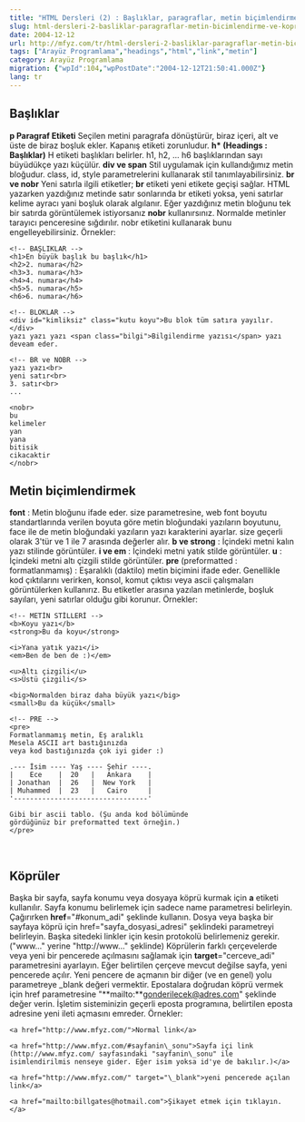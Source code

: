 ```yaml
---
title: "HTML Dersleri (2) : Başlıklar, paragraflar, metin biçimlendirme ve köprüler"
slug: html-dersleri-2-basliklar-paragraflar-metin-bicimlendirme-ve-kopruler
date: 2004-12-12
url: http://mfyz.com/tr/html-dersleri-2-basliklar-paragraflar-metin-bicimlendirme-ve-kopruler/
tags: ["Arayüz Programlama","headings","html","link","metin"]
category: Arayüz Programlama
migration: {"wpId":104,"wpPostDate":"2004-12-12T21:50:41.000Z"}
lang: tr
---
```


## Başlıklar

**p Paragraf Etiketi** Seçilen metini paragrafa dönüştürür, biraz içeri, alt ve üste de biraz boşluk ekler. Kapanış etiketi zorunludur. **h\* (Headings : Başlıklar)** H etiketi başlıkları belirler. h1, h2, ... h6 başlıklarından sayı büyüdükçe yazı küçülür. **div ve span** Stil uygulamak için kullandığımız metin bloğudur. class, id, style parametrelerini kullanarak stil tanımlayabilirsiniz. **br ve nobr** Yeni satırla ilgili etiketler; **br** etiketi yeni etikete geçişi sağlar. HTML yazarken yazdığınız metinde satır sonlarında br etiketi yoksa, yeni satırlar kelime ayracı yani boşluk olarak algılanır. Eğer yazdığınız metin bloğunu tek bir satırda görüntülemek istiyorsanız **nobr** kullanırsınız. Normalde metinler tarayıcı penceresine sığdırılır. nobr etiketini kullanarak bunu engelleyebilirsiniz. Örnekler:
```
<!-- BAŞLIKLAR -->
<h1>En büyük başlık bu başlık</h1>
<h2>2. numara</h2>
<h3>3. numara</h3>
<h4>4. numara</h4>
<h5>5. numara</h5>
<h6>6. numara</h6>

<!-- BLOKLAR -->
<div id="kimliksiz" class="kutu koyu">Bu blok tüm satıra yayılır.</div>
yazı yazı yazı <span class="bilgi">Bilgilendirme yazısı</span> yazı deveam eder.

<!-- BR ve NOBR -->
yazı yazı<br>
yeni satır<br>
3. satır<br>
...

<nobr>
bu
kelimeler
yan
yana
bitisik
cikacaktir
</nobr>

```

## Metin biçimlendirmek

**font** : Metin bloğunu ifade eder. size parametresine, web font boyutu standartlarında verilen boyuta göre metin bloğundaki yazıların boyutunu, face ile de metin bloğundaki yazıların yazı karakterini ayarlar. size geçerli olarak 3'tür ve 1 ile 7 arasında değerler alır. **b ve strong** : İçindeki metni kalın yazı stilinde görüntüler. **i ve em** : İçindeki metni yatık stilde görüntüler. **u** : İçindeki metni altı çizgili stilde görüntüler. **pre** (preformatted : formatlanmamış) : Eşaralıklı (daktilo) metin biçimini ifade eder. Genellikle kod çıktılarını verirken, konsol, komut çıktısı veya ascii çalışmaları görüntülerken kullanırız. Bu etiketler arasına yazılan metinlerde, boşluk sayıları, yeni satırlar olduğu gibi korunur. Örnekler:
```
<!-- METİN STİLLERİ -->
<b>Koyu yazı</b>
<strong>Bu da koyu</strong>

<i>Yana yatık yazı</i>
<em>Ben de ben de :)</em>

<u>Altı çizgili</u>
<s>Üstü çizgili</s>

<big>Normalden biraz daha büyük yazı</big>
<small>Bu da küçük</small>

<!-- PRE -->
<pre>
Formatlanmamış metin, Eş aralıklı
Mesela ASCII art bastığınızda
veya kod bastığınızda çok iyi gider :)

.--- İsim ---- Yaş ---- Şehir ----.
|    Ece    |  20   |   Ankara    |
| Jonathan  |  26   |  New York   |
| Muhammed  |  23   |   Cairo     |
'---------------------------------'

Gibi bir ascii tablo. (Şu anda kod bölümünde
gördüğünüz bir preformatted text örneğin.)
</pre>

```
 

## Köprüler

Başka bir sayfa, sayfa konumu veya dosyaya köprü kurmak için **a** etiketi kullanılır. Sayfa konumu belirlemek için sadece name parametresi belirleyin. Çağırırken **href**\="#konum\_adi" şeklinde kullanın. Dosya veya başka bir sayfaya köprü için href="sayfa\_dosyasi\_adresi" şeklindeki parametreyi belirleyin. Başka sitedeki linkler için kesin protokolü belirlemeniz gerekir. ("www..." yerine "http://www..." şeklinde) Köprülerin farklı çerçevelerde veya yeni bir pencerede açılmasını sağlamak için **target**\="cerceve\_adi" parametresini ayarlayın. Eğer belirtilen çerçeve mevcut değilse sayfa, yeni pencerede açılır. Yeni pencere de açmanın bir diğer (ve en genel) yolu parametreye \_blank değeri vermektir. Epostalara doğrudan köprü vermek için href parametresine "**mailto:**gonderilecek@adres.com" şeklinde değer verin. İşletim sisteminizin geçerli eposta programına, belirtilen eposta adresine yeni ileti açmasını emreder. Örnekler:
```
<a href="http://www.mfyz.com/">Normal link</a>

<a href="http://www.mfyz.com/#sayfanin\_sonu">Sayfa içi link (http://www.mfyz.com/ sayfasındaki "sayfanin\_sonu" ile isimlendirilmis nenseye gider. Eğer isim yoksa id'ye de bakılır.)</a>

<a href="http://www.mfyz.com/" target="\_blank">yeni pencerede açılan link</a>

<a href="mailto:billgates@hotmail.com">Şikayet etmek için tıklayın.</a>

```